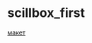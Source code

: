 # scillbox_first
[макет](https://l.skbx.pro/ncjR3h?utm_term=welcome&utm_medium=email&utm_source=expertsender&utm_content=2024-03-15&utm_campaign=all_all_expertsender_email_event_bootcamp-665_all_code_skillbox)